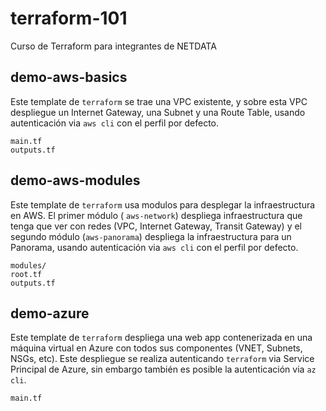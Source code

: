 # terraform-101
Curso de Terraform para integrantes de NETDATA

## demo-aws-basics

Este template de `terraform` se trae una VPC existente, y sobre esta VPC despliegue un Internet Gateway, una Subnet y una Route Table, usando autenticación via `aws cli` con el perfil por defecto.

```
main.tf
outputs.tf
```

## demo-aws-modules

Este template de `terraform` usa modulos para desplegar la infraestructura en AWS. El primer módulo ( `aws-network`) despliega infraestructura que tenga que ver con redes (VPC, Internet Gateway, Transit Gateway) y el segundo módulo (`aws-panorama`) despliega la infraestructura para un Panorama, usando autenticación via `aws cli` con el perfil por defecto.

```
modules/
root.tf
outputs.tf
```

## demo-azure

Este template de `terraform` despliega una web app contenerizada en una máquina virtual en Azure con todos sus componentes (VNET, Subnets, NSGs, etc). Este despliegue se realiza autenticando `terraform` via Service Principal de Azure, sin embargo también es posible la autenticación via `az cli`.

```
main.tf
```